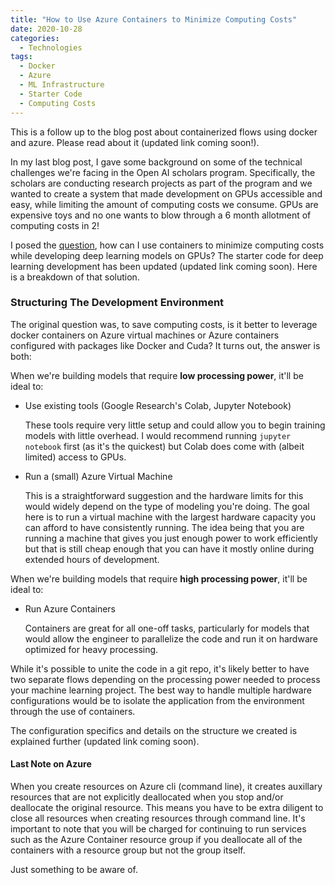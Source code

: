 ```yaml
---
title: "How to Use Azure Containers to Minimize Computing Costs"
date: 2020-10-28
categories:
  - Technologies
tags:
  - Docker
  - Azure
  - ML Infrastructure
  - Starter Code
  - Computing Costs
---
```


This is a follow up to the blog post about containerized flows using docker and azure. Please read about it (updated link coming soon!).

In my last blog post, I gave some background on some of the technical challenges we're facing in the Open AI scholars program. Specifically, the scholars are conducting research projects as part of the program and we wanted to create a system that made development on GPUs accessible and easy, while limiting the amount of computing costs we consume. GPUs are expensive toys and no one wants to blow through a 6 month allotment  of computing costs in 2!

I posed the [question](https://jennifershola.github.io/technologies/starter-ml-on-docker-and-azure#how-can-i-use-containers-to-minimize-computing-costs), how can I use containers to minimize computing costs while developing deep learning models on GPUs? The starter code for deep learning development has been updated (updated link coming soon). Here is a breakdown of that solution.

### Structuring The Development Environment

The original question was, to save computing costs, is it better to leverage docker containers on Azure virtual machines or Azure containers configured with packages like Docker and Cuda? It turns out, the answer is both:

When we're building models that require **low processing power**, it'll be ideal to:

- Use existing tools (Google Research's Colab, Jupyter Notebook)

  These tools require very little setup and could allow you to begin training models with little overhead. I would recommend running `jupyter notebook` first (as it's the quickest) but Colab does come with (albeit limited) access to GPUs.

- Run a (small) Azure Virtual Machine

  This is a straightforward suggestion and the hardware limits for this would widely depend on the type of modeling you're doing. The goal here is to run a virtual machine with the largest hardware capacity you can afford to have consistently running. The idea being that you are running a machine that gives you just enough power to work efficiently but that is still cheap enough that you can have it mostly online during extended hours of development.

When we're building models that require **high processing power**, it'll be ideal to:

- Run Azure Containers

  Containers are great for all one-off tasks, particularly for models that would allow the engineer to parallelize the code and run it on hardware optimized for heavy processing.

While it's possible to unite the code in a git repo, it's likely better to have two separate flows depending on the processing power needed to process your machine learning project. The best way to handle multiple hardware configurations would be to isolate the application from the environment through the use of containers.

The configuration specifics and details on the structure we created is explained further (updated link coming soon).

#### Last Note on Azure

When you create resources on Azure cli (command line), it creates auxillary resources that are not explicitly deallocated when you stop and/or deallocate the original resource. This means you have to be extra diligent to close all resources when creating resources through command line. It's important to note that you will be charged for continuing to run services such as the Azure Container resource group if you deallocate all of the containers with a resource group but not the group itself.

Just something to be aware of.
